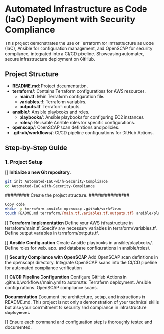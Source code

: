 # Automated Infrastructure as Code (IaC) Deployment with Security Compliance

This project demonstrates the use of Terraform for Infrastructure as Code (IaC), Ansible for configuration management, and OpenSCAP for security compliance, integrated into a CI/CD pipeline. Showcasing automated, secure infrastructure deployment on GitHub.

## Project Structure

- **README.md**: Project documentation.
- **terraform/**: Contains Terraform configurations for AWS resources.
  - **main.tf**: Main Terraform configuration file.
  - **variables.tf**: Terraform variables.
  - **outputs.tf**: Terraform outputs.
- **ansible/**: Ansible playbooks and roles.
  - **playbooks/**: Ansible playbooks for configuring EC2 instances.
  - **roles/**: Reusable Ansible roles for specific configurations.
- **openscap/**: OpenSCAP scan definitions and policies.
- **.github/workflows/**: CI/CD pipeline configurations for GitHub Actions.

## Step-by-Step Guide

### 1. Project Setup

[] **Initialize a new Git repository.**
   ```bash
   git init Automated-IaC-with-Security-Compliance
   cd Automated-IaC-with-Security-Compliance
   ```

######### Create the project structure. ###############
```bash
Copy code
mkdir -p terraform ansible openscap .github/workflows
touch README.md terraform/{main.tf,variables.tf,outputs.tf} ansible/playbooks/main.yml
```
[] **Terraform Implementation**
Define your AWS infrastructure in terraform/main.tf.
Specify any necessary variables in terraform/variables.tf.
Define output variables in terraform/outputs.tf.

[] **Ansible Configuration**
Create Ansible playbooks in ansible/playbooks/.
Define roles for web, app, and database configurations in ansible/roles/.

[] **Security Compliance with OpenSCAP**
Add OpenSCAP scan definitions in the openscap/ directory.
Integrate OpenSCAP scans into the CI/CD pipeline for automated compliance verification.

[] **CI/CD Pipeline Configuration**
Configure GitHub Actions in .github/workflows/main.yml to automate:
Terraform deployment.
Ansible configurations.
OpenSCAP compliance scans.

**Documentation**
Document the architecture, setup, and instructions in README.md.
This project is not only a demonstration of your technical skills but also your commitment to security and compliance in infrastructure deployment.

[] Ensure each command and configuration step is thoroughly tested and documented. 
